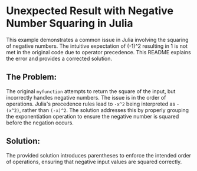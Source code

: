 # Unexpected Result with Negative Number Squaring in Julia

This example demonstrates a common issue in Julia involving the squaring of negative numbers.  The intuitive expectation of (-1)^2 resulting in 1 is not met in the original code due to operator precedence.  This README explains the error and provides a corrected solution. 

## The Problem:

The original `myfunction` attempts to return the square of the input, but incorrectly handles negative numbers. The issue is in the order of operations. Julia's precedence rules lead to `-x^2` being interpreted as `-(x^2)`, rather than `(-x)^2`. The solution addresses this by properly grouping the exponentiation operation to ensure the negative number is squared before the negation occurs.

## Solution:

The provided solution introduces parentheses to enforce the intended order of operations, ensuring that negative input values are squared correctly.